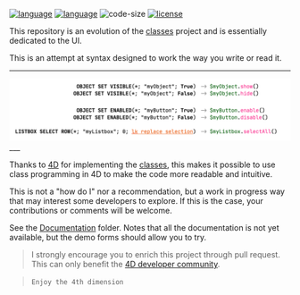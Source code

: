[![language](https://img.shields.io/static/v1?label=language&message=4d&color=blue)](https://developer.4d.com/)
[![language](https://img.shields.io/github/languages/top/vdelachaux/UI-with-Classes.svg)](https://developer.4d.com/)
![code-size](https://img.shields.io/github/languages/code-size/vdelachaux/UI-with-Classes.svg)
[![license](https://img.shields.io/github/license/vdelachaux/UI-with-Classes)](LICENSE)

This repository is an evolution of the [classes](https://github.com/vdelachaux/classes) project and is essentially dedicated to the UI.

This is an attempt at syntax designed to work the way you write or read it.

___
<img src="Documentation/readme.png">
___

Thanks to [4D](https://4d.com) for implementing the [classes](https://developer.4d.com/docs/19/en/Concepts/classes.html), this makes it possible to use class programming in 4D to make the code more readable and intuitive.

This is not a "how do I" nor a recommendation, but a work in progress way that may interest some developers to explore. If this is the case,  your contributions or comments will be welcome.

See the [Documentation](Documentation/Classes/) folder. Notes that all the documentation is not yet available, but the demo forms should allow you to try.
	
> I strongly encourage you to enrich this project through pull request. This can only benefit the [4D developer community](https://discuss.4d.com). 
	
> `Enjoy the 4th dimension`

